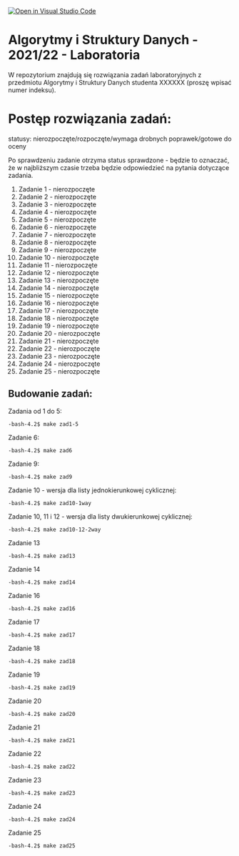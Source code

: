 [![Open in Visual Studio Code](https://classroom.github.com/assets/open-in-vscode-c66648af7eb3fe8bc4f294546bfd86ef473780cde1dea487d3c4ff354943c9ae.svg)](https://classroom.github.com/online_ide?assignment_repo_id=9034069&assignment_repo_type=AssignmentRepo)
# Algorytmy i Struktury Danych - 2021/22 - Laboratoria

W repozytorium znajdują się rozwiązania zadań laboratoryjnych z przedmiotu Algorytmy i Struktury Danych studenta XXXXXX (proszę wpisać numer indeksu).

# Postęp rozwiązania zadań:

statusy: nierozpoczęte/rozpoczęte/wymaga drobnych poprawek/gotowe do oceny

Po sprawdzeniu zadanie otrzyma status sprawdzone - będzie to oznaczać, że w najbliższym czasie trzeba będzie odpowiedzieć na pytania dotyczące zadania.

1. Zadanie 1 - nierozpoczęte
2. Zadanie 2 - nierozpoczęte
3. Zadanie 3 - nierozpoczęte
4. Zadanie 4 - nierozpoczęte
5. Zadanie 5 - nierozpoczęte
6. Zadanie 6 - nierozpoczęte
7. Zadanie 7 - nierozpoczęte
8. Zadanie 8 - nierozpoczęte
9. Zadanie 9 - nierozpoczęte
10. Zadanie 10 - nierozpoczęte
11. Zadanie 11 - nierozpoczęte
12. Zadanie 12 - nierozpoczęte
13. Zadanie 13 - nierozpoczęte
14. Zadanie 14 - nierozpoczęte
15. Zadanie 15 - nierozpoczęte
16. Zadanie 16 - nierozpoczęte
17. Zadanie 17 - nierozpoczęte
18. Zadanie 18 - nierozpoczęte
19. Zadanie 19 - nierozpoczęte
20. Zadanie 20 - nierozpoczęte
21. Zadanie 21 - nierozpoczęte
22. Zadanie 22 - nierozpoczęte
23. Zadanie 23 - nierozpoczęte
24. Zadanie 24 - nierozpoczęte
25. Zadanie 25 - nierozpoczęte

## Budowanie zadań:
Zadania od 1 do 5:
```console
-bash-4.2$ make zad1-5
```
Zadanie 6: 
```console
-bash-4.2$ make zad6
```
Zadanie 9:
```console
-bash-4.2$ make zad9
```
Zadanie 10 - wersja dla listy jednokierunkowej cyklicznej:
```console
-bash-4.2$ make zad10-1way
```
Zadanie 10, 11 i 12 - wersja dla listy dwukierunkowej cyklicznej:
```console
-bash-4.2$ make zad10-12-2way
```
Zadanie 13
```console
-bash-4.2$ make zad13
```
Zadanie 14
```console
-bash-4.2$ make zad14
```
Zadanie 16
```console
-bash-4.2$ make zad16
```
Zadanie 17
```console
-bash-4.2$ make zad17
```
Zadanie 18
```console
-bash-4.2$ make zad18
```
Zadanie 19
```console
-bash-4.2$ make zad19
```
Zadanie 20
```console
-bash-4.2$ make zad20
```
Zadanie 21
```console
-bash-4.2$ make zad21
```
Zadanie 22
```console
-bash-4.2$ make zad22
```
Zadanie 23
```console
-bash-4.2$ make zad23
```
Zadanie 24
```console
-bash-4.2$ make zad24
```
Zadanie 25
```console
-bash-4.2$ make zad25
```